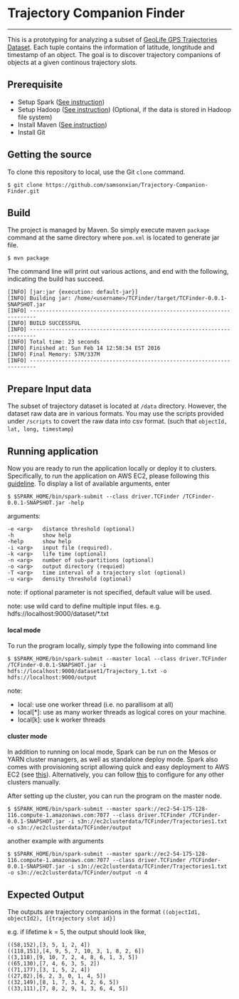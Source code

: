 # Trajectory Companion Finder
---
This is a prototyping for analyzing a subset of [GeoLife GPS Trajectories Dataset](https://research.microsoft.com/en-us/downloads/b16d359d-d164-469e-9fd4-daa38f2b2e13/). Each tuple contains the information of latitude, longtitude and timestamp of an object. The goal is to discover trajectory companions of objects at a given continous trajectory slots.

## Prerequisite
* Setup Spark ([See instruction](http://spark.apache.org/docs/latest/spark-standalone.html))
* Setup Hadoop ([See instruction](https://hadoop.apache.org/docs/current/hadoop-project-dist/hadoop-common/SingleCluster.html))
(Optional, if the data is stored in Hadoop file system)
* Install Maven ([See instruction](https://maven.apache.org/install.html))
* Install Git

## Getting the source
To clone this repository to local, use the Git `clone` command.
```
$ git clone https://github.com/samsonxian/Trajectory-Companion-Finder.git
```

## Build
The project is managed by Maven. So simply execute maven `package` command at the same directory where `pom.xml` is located to generate jar file.
```
$ mvn package
```
The command line will print out various actions, and end with the following, indicating the build has succeed.
```
[INFO] [jar:jar {execution: default-jar}]
[INFO] Building jar: /home/<username>/TCFinder/target/TCFinder-0.0.1-SNAPSHOT.jar
[INFO] ------------------------------------------------------------------------
[INFO] BUILD SUCCESSFUL
[INFO] ------------------------------------------------------------------------
[INFO] Total time: 23 seconds
[INFO] Finished at: Sun Feb 14 12:58:34 EST 2016
[INFO] Final Memory: 57M/337M
[INFO] ------------------------------------------------------------------------
```
## Prepare Input data
The subset of trajectory dataset is located at `/data` directory. However, the dataset raw data are in various formats. You may use the scripts provided under `/scripts` to covert the raw data into csv format. (such that
``
objectId, lat, long, timestamp
``)

## Running application
Now you are ready to run the application locally or deploy it to clusters. Specifically, to run the application on AWS EC2, please following this [guideline](spark.apache.org/docs/latest/ec2-scripts.html).
To display a list of available arguments, enter
```
$ $SPARK_HOME/bin/spark-submit --class driver.TCFinder /TCFinder-0.0.1-SNAPSHOT.jar -help
```
arguments:
```
-e <arg>   distance threshold (optional)
-h         show help
-help      show help
-i <arg>   input file (required).
-k <arg>   life time (optional)
-n <arg>   number of sub-partitions (optional)
-o <arg>   output directory (requied)
-T <arg>   time interval of a trajectory slot (optional)
-u <arg>   density threshold (optional)
```
note: if optional parameter is not specified, default value will be used.

note: use wild card to define multiple input files. e.g. hdfs://localhost:9000/dataset/*.txt

#### local mode
To run the program locally, simply type the following into command line
```
$ $SPARK_HOME/bin/spark-submit --master local --class driver.TCFinder /TCFinder-0.0.1-SNAPSHOT.jar -i hdfs://localhost:9000/dataset1/Trajectory_1.txt -o hdfs://localhost:9000/output
```
note:
- local: use one worker thread (i.e. no parallisom at all)
- local[*]: use as many worker threads as logical cores on your machine.
- local[k]: use k worker threads

#### cluster mode
In addition to running on local mode, Spark can be run on the Mesos or YARN cluster managers, as well as standalone deploy mode. Spark also comes with provisioning script allowing quick and easy deployment to AWS EC2 (see [this](https://spark.apache.org/docs/latest/ec2-scripts.html)). Alternatively, you can follow [this](https://spark.apache.org/docs/latest/spark-standalone.html) to configure for any other clusters manually.

After setting up the cluster, you can run the program on the master node.
```
$ $SPARK_HOME/bin/spark-submit --master spark://ec2-54-175-128-116.compute-1.amazonaws.com:7077 --class driver.TCFinder /TCFinder-0.0.1-SNAPSHOT.jar -i s3n://ec2clusterdata/TCFinder/Trajectories1.txt -o s3n://ec2clusterdata/TCFinder/output
```
another example with arguments
```
$ $SPARK_HOME/bin/spark-submit --master spark://ec2-54-175-128-116.compute-1.amazonaws.com:7077 --class driver.TCFinder /TCFinder-0.0.1-SNAPSHOT.jar -i s3n://ec2clusterdata/TCFinder/Trajectories1.txt -o s3n://ec2clusterdata/TCFinder/output -n 4
```
## Expected Output
The outputs are trajectory companions in the format
``
((objectId1, objectId2), [{trajectory slot id}]
``

e.g. if lifetime k = 5, the output should look like,
```
((58,152),[3, 5, 1, 2, 4])
((118,151),[4, 9, 5, 7, 10, 3, 1, 8, 2, 6])
((3,118),[9, 10, 7, 2, 4, 8, 6, 1, 3, 5])
((65,130),[7, 4, 6, 3, 5, 2])
((71,177),[3, 1, 5, 2, 4])
((27,82),[6, 2, 3, 0, 1, 4, 5])
((32,149),[8, 1, 7, 3, 4, 2, 6, 5])
((33,111),[7, 8, 2, 9, 1, 3, 6, 4, 5])

```
